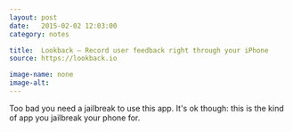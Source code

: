```yaml
---
layout: post
date:   2015-02-02 12:03:00
category: notes

title:  Lookback — Record user feedback right through your iPhone
source: https://lookback.io

image-name: none 
image-alt:
---
```



Too bad you need a jailbreak to use this app. It's ok though: this is the kind of app you jailbreak your phone for.

